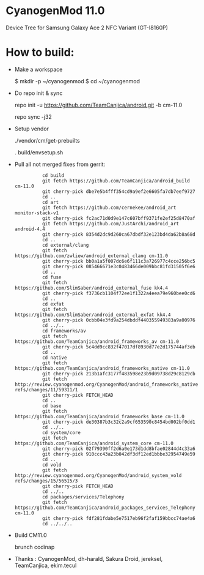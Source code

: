CyanogenMod 11.0
=============================
Device Tree for Samsung Galaxy Ace 2 NFC Variant 
(GT-I8160P)

How to build:
=============

- Make a workspace

  $ mkdir -p ~/cyanogenmod
  $ cd ~/cyanogenmod
  
- Do repo init & sync

  repo init -u https://github.com/TeamCanjica/android.git -b cm-11.0
  
  repo sync -j32

- Setup vendor
  
  ./vendor/cm/get-prebuilts
  
  . build/envsetup.sh

- Pull all not merged fixes from gerrit:

  				cd build
  				git fetch https://github.com/TeamCanjica/android_build cm-11.0
  				git cherry-pick dbe7e5b4fff354cd9a9ef2e6605fa7db7eef9727
  				cd ..
				cd art
				git fetch https://github.com/cernekee/android_art monitor-stack-v1
				git cherry-pick fc2ac71d0d9e147c607bff9371fe2ef25d8470af
				git fetch https://github.com/JustArchi/android_art android-4.4
				git cherry-pick 8354d2dc9d260ca67dbdf32e123bd4da62b8a68d
				cd ..
				cd external/clang
				git fetch https://github.com/zwliew/android_external_clang cm-11.0
				git cherry-pick bb0a1a5f007dc6e6f111c3a726977c4cce256bc5
				git cherry-pick 085466671e3c0483466de009bbc81fd31505f6e6
				cd ..
				cd fuse
				git fetch https://github.com/SlimSaber/android_external_fuse kk4.4
				git cherry-pick f3736cb1104f72ee1f1322a4eea79e960bee0cd6
				cd ..
				cd exfat
				git fetch https://github.com/SlimSaber/android_external_exfat kk4.4
				git cherry-pick 0cbb04e3fd9a254dbddf440355949383a9a00976
				cd ../..
				cd frameworks/av
				git fetch https://github.com/TeamCanjica/android_frameworks_av cm-11.0
				git cherry-pick 5c4dd9cc832f47017df8930d77e2d175744af3eb
				cd ..
				cd native
				git fetch https://github.com/TeamCanjica/android_frameworks_native cm-11.0
				git cherry-pick 213b1afc3177f483598e23b9d09738d29c8129cb
				git fetch http://review.cyanogenmod.org/CyanogenMod/android_frameworks_native refs/changes/11/59311/1
				git cherry-pick FETCH_HEAD
				cd ..
				cd base
				git fetch https://github.com/TeamCanjica/android_frameworks_base cm-11.0
				git cherry-pick de30387b3c32c2a9cf653590c8454bd002bf0dd1
				cd ../..
				cd system/core
				git fetch https://github.com/TeamCanjica/android_system_core cm-11.0
				git cherry-pick 02f79390ff2d6a0e173d1dd8bfae02844d4c33a6
				git cherry-pick 910ccc43a23b042df3df12ed1bbbe32954749e59
				cd ..
				cd vold
				git fetch http://review.cyanogenmod.org/CyanogenMod/android_system_vold refs/changes/15/56515/3
				git cherry-pick FETCH_HEAD
				cd ../..
				cd packages/services/Telephony
				git fetch https://github.com/TeamCanjica/android_packages_services_Telephony cm-11.0
				git cherry-pick fdf281fdabe5e7517eb96f2faf159bbcc74ae4a6
				cd ../../..
		
- Build CM11.0
  
  brunch codinap


- Thanks : CyanogenMod, dh-harald, Sakura Droid, jereksel, TeamCanjica, ekim.tecul
